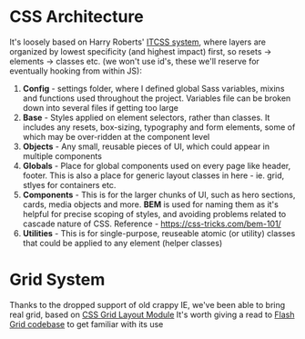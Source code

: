 # CSS Architecture

It's loosely based on Harry Roberts' [ITCSS system](https://www.creativebloq.com/web-design/manage-large-css-projects-itcss-101517528), where layers are organized by lowest specificity (and highest impact) first, so resets -> elements -> classes etc. (we won't use id's, these we'll reserve for eventually hooking from within JS):

1. **Config** - settings folder, where I defined global Sass variables, mixins and functions used throughout the project. Variables file can be broken down into several files if getting too large
2. **Base** - Styles applied on element selectors, rather than classes. It includes any resets, box-sizing, typography and form elements, some of which may be over-ridden at the component level
3. **Objects** - Any small, reusable pieces of UI, which could appear in multiple components
4. **Globals** - Place for global components used on every page like header, footer. This is also a place for generic layout classes in here - ie. grid, stlyes for containers etc.
5. **Components** - This is for the larger chunks of UI, such as hero sections, cards, media objects and more. **BEM** is used for naming them as it's helpful for precise scoping of styles, and avoiding problems related to cascade nature of CSS. Reference - https://css-tricks.com/bem-101/
6. **Utilities** - This is for single-purpose, reuseable atomic (or utility) classes that could be applied to any element (helper classes)

# Grid System

Thanks to the dropped support of old crappy IE, we've been able to bring real grid, based on [CSS Grid Layout Module](https://www.w3.org/TR/css-grid-1/)
It's worth giving a read to [Flash Grid codebase](https://github.com/CodyHouse/flashgrid) to get familiar with its use
